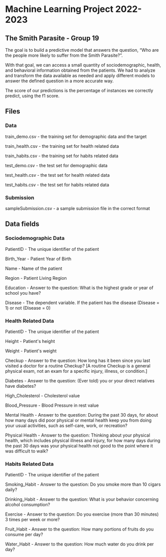 # Machine Learning Project 2022-2023
## The Smith Parasite - Group 19

The  goal is to build a predictive model that answers the question,  “Who  are  the  people  more  likely  to  suffer  from  the  Smith  Parasite?”.    

With  that goal,  we  can  access  a  small  quantity  of  sociodemographic,  health,  and  behavioral information obtained from the patients. 
We had to analyze and transform the data available as needed and apply different models to answer the defined question in a more accurate way. 

The score of our predictions is the percentage of instances we correctly predict, using the f1 score. 

## Files

### Data

train_demo.csv - the training set for demographic data and the target

train_health.csv - the training set for health related data

train_habits.csv - the training set for habits related data

test_demo.csv - the test set for demographic data

test_health.csv - the test set for health related data

test_habits.csv - the test set for habits related data

### Submission
sampleSubmission.csv - a sample submission file in the correct format

## Data fields
### Sociodemographic Data

PatientID - The unique identifier of the patient

Birth_Year - Patient Year of Birth

Name - Name of the patient

Region - Patient Living Region

Education - Answer to the question: What is the highest grade or year of school you have?

Disease - The dependent variable. If the patient has the disease (Disease = 1) or not (Disease = 0)

### Health Related Data

PatientID - The unique identifier of the patient

Height - Patient's height

Weight - Patient's weight

Checkup - Answer to the question: How long has it been since you last visited a doctor for a routine Checkup? [A routine Checkup is a general physical exam, not an exam for a specific injury, illness, or condition.]

Diabetes - Answer to the question: (Ever told) you or your direct relatives have diabetes?

High_Cholesterol - Cholesterol value

Blood_Pressure - Blood Pressure in rest value

Mental Health - Answer to the question: During the past 30 days, for about how many days did poor physical or mental health keep you from doing your usual activities, such as self-care, work, or recreation?

Physical Health - Answer to the question: Thinking about your physical health, which includes physical illness and injury, for how many days during the past 30 days was your physical health not good to the point where it was difficult to walk?

### Habits Related Data

PatientID - The unique identifier of the patient

Smoking_Habit - Answer to the question: Do you smoke more than 10 cigars daily?

Drinking_Habit - Answer to the question: What is your behavior concerning alcohol consumption?

Exercise - Answer to the question: Do you exercise (more than 30 minutes) 3 times per week or more?

Fruit_Habit - Answer to the question: How many portions of fruits do you consume per day?

Water_Habit - Answer to the question: How much water do you drink per day?
